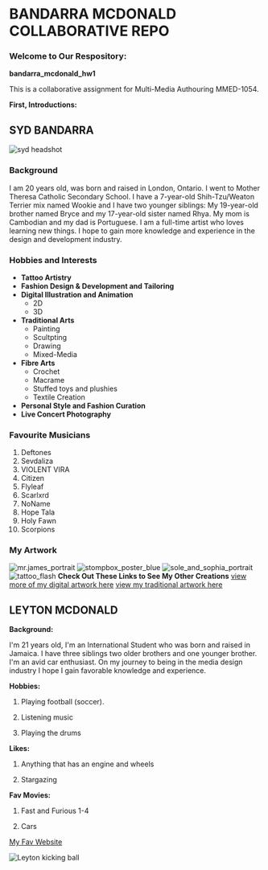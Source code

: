 # BANDARRA MCDONALD COLLABORATIVE REPO
### Welcome to Our Respository:

**bandarra_mcdonald_hw1**

 This is a collaborative assignment for Multi-Media Authouring MMED-1054.

 **First, Introductions:**
 ## SYD BANDARRA
 ![syd headshot](img/syd_headshot.jpg)
 ### Background

 I am 20 years old, was born and raised in London, Ontario. I went to Mother Theresa Catholic Secondary School. I have a 7-year-old Shih-Tzu/Weaton Terrier mix named Wookie and I have two younger siblings: My 19-year-old brother named Bryce and my 17-year-old sister named Rhya. My mom is Cambodian and my dad is Portuguese. I am a full-time artist who loves learning new things. I hope to gain more knowledge and experience in the design and development industry.

 ### Hobbies and Interests
 - **Tattoo Artistry**
 - **Fashion Design & Development and Tailoring**
 - **Digital Illustration and Animation**
    - 2D
    - 3D
- **Traditional Arts**
    - Painting
    - Scultpting
    - Drawing
    - Mixed-Media
- **Fibre Arts**
    - Crochet
    - Macrame
    - Stuffed toys and plushies
    - Textile Creation
- **Personal Style and Fashion Curation**
- **Live Concert Photography**

 ### Favourite Musicians
 1. Deftones
 2. Sevdaliza
 3. VIOLENT VIRA
 4. Citizen
 5. Flyleaf
 6. Scarlxrd
 7. NoName
 8. Hope Tala
 9. Holy Fawn
 10. Scorpions

 ### My Artwork
![mr.james_portrait](img/mr.james_portrait.jpg)
![stompbox_poster_blue](img/stompbox_poster_blue.jpg)
![sole_and_sophia_portrait](img/sole_and_sophia_portrait.jpg)
![tattoo_flash](img/tattoo_flash.jpg)
**Check Out These Links to See My Other Creations**
[view more of my digital artwork here](https://instagram.com/orchidinks?igshid=NTc4MTIwNjQ2YQ==)
[view my traditional artwork here](https://instagram.com/sydvabandarrart?igshid=NTc4MTIwNjQ2YQ==)








## LEYTON MCDONALD

**Background:** 

I'm 21 years old, I'm an International Student who was born and raised in Jamaica. I have three siblings two older brothers and one younger brother. I'm an avid car enthusiast. On my journey to being in the media design industry I hope I gain favorable knowledge and experience.

**Hobbies:**
1. Playing football (soccer).

2. Listening music

3. Playing the drums

**Likes:**
1. Anything that has an engine and wheels

2. Stargazing

**Fav Movies:**
1. Fast and Furious 1-4

2. Cars 


[My Fav Website](https://www.aniwave.to)


![Leyton kicking ball](img/playingfootball.jpeg)

